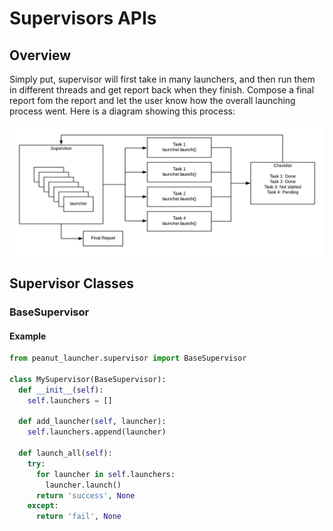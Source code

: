 # Supervisors APIs

## Overview

Simply put, supervisor will first take in many launchers, and then run them in different threads and get report back when they finish. Compose a final report fom the report and let the user know how the overall launching process went. Here is a diagram showing this process:

![What is a supervisor](https://raw.githubusercontent.com/tianhaoz95/pics/master/Blank%20Diagram%20-%20Page%201.png)

## Supervisor Classes

### BaseSupervisor

#### Example

```python
from peanut_launcher.supervisor import BaseSupervisor

class MySupervisor(BaseSupervisor):
  def __init__(self):
    self.launchers = []

  def add_launcher(self, launcher):
    self.launchers.append(launcher)
  
  def launch_all(self):
    try:
      for launcher in self.launchers:
        launcher.launch()
      return 'success', None
    except:
      return 'fail', None
```
